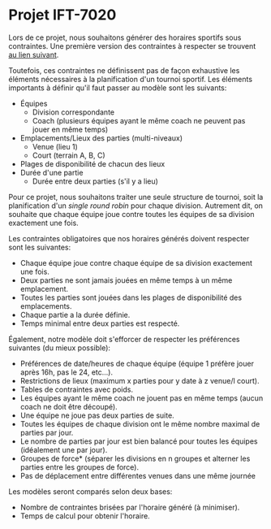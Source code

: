 # Projet IFT-7020

Lors de ce projet, nous souhaitons générer des horaires sportifs sous contraintes. Une première version des contraintes à respecter se trouvent [au lien suivant](https://support.exposureevents.com/hc/en-us/articles/115002080888-Import-restrictions-Director-).

Toutefois, ces contraintes ne définissent pas de façon exhaustive les éléments nécessaires à la planification d'un tournoi sportif. Les éléments importants à définir qu'il faut passer au modèle sont les suivants:

+ Équipes
    + Division correspondante
    + Coach (plusieurs équipes ayant le même coach ne peuvent pas jouer en même temps)
+ Emplacements/Lieux des parties (multi-niveaux)
    + Venue (lieu 1)
    + Court (terrain A, B, C)
+ Plages de disponibilité de chacun des lieux
+ Durée d'une partie
    + Durée entre deux parties (s'il y a lieu)

Pour ce projet, nous souhaitons traiter une seule structure de tournoi, soit la planification d'un _single round robin_ pour chaque division. Autrement dit, on souhaite que chaque équipe joue contre toutes les équipes de sa division exactement une fois.

Les contraintes obligatoires que nos horaires générés doivent respecter sont les suivantes:

+ Chaque équipe joue contre chaque équipe de sa division exactement une fois.
+ Deux parties ne sont jamais jouées en même temps à un même emplacement.
+ Toutes les parties sont jouées dans les plages de disponibilité des emplacements.
+ Chaque partie a la durée définie.
+ Temps minimal entre deux parties est respecté.

Également, notre modèle doit s'efforcer de respecter les préférences suivantes (du mieux possible):

+ Préférences de date/heures de chaque équipe (équipe 1 préfère jouer après 16h, pas le 24, etc...).
+ Restrictions de lieux (maximum x parties pour y date à z venue/l court).
+ Tables de contraintes avec poids.
+ Les équipes ayant le même coach ne jouent pas en même temps (aucun coach ne doit être découpé).
+ Une équipe ne joue pas deux parties de suite.
+ Toutes les équipes de chaque division ont le même nombre maximal de parties par jour.
+ Le nombre de parties par jour est bien balancé pour toutes les équipes (idéalement une par jour).
+ Groupes de force* (séparer les divisions en n groupes et alterner les parties entre les groupes de force).
+ Pas de déplacement entre différentes venues dans une même journée

Les modèles seront comparés selon deux bases:

+ Nombre de contraintes brisées par l'horaire généré (à minimiser).
+ Temps de calcul pour obtenir l'horaire.
